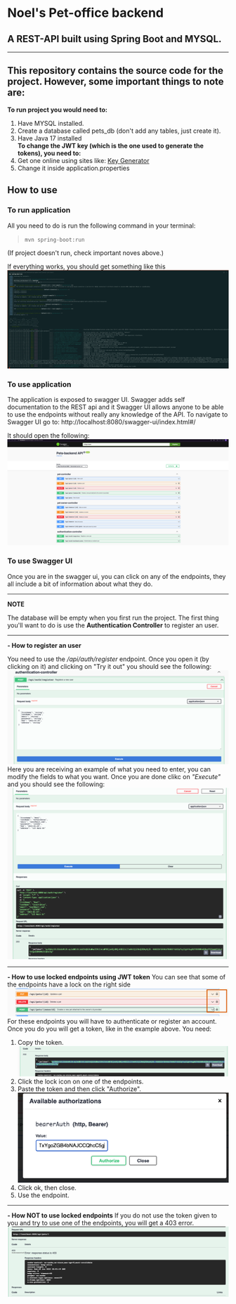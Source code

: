 # Noel's Pet-office backend
## A REST-API built using Spring Boot and MYSQL.
---

## This repository contains the source code for the project. However, some important things to note are:
**To run project you would need to:**
1. Have MYSQL installed.
2. Create a database called pets_db (don't add any tables, just create it).
3. Have Java 17 installed       
**To change the JWT key (which is the one used to generate the tokens), you need to:**
 1. Get one online using sites like: [Key Generator](https://allkeysgenerator.com/Random/Security-Encryption-Key-Generator.aspx)
 2. Change it inside application.properties

## How to use

### To run application
All you need to do is run the following command in your terminal:
> `mvn spring-boot:run`

(If project doesn't run, check important noves above.)

If everything works, you should get something like this ![mvnoutput](mvncommand.png)

### To use application
The application is exposed to swagger UI. Swagger adds self documentation to the REST api and it Swagger UI allows anyone to be able to use the endpoints without really any knowledge of the API. 
To navigate to Swagger UI go to: http://localhost:8080/swagger-ui/index.html#/

It should open the following:
![swaggerui](swaggerui.png)

### To use Swagger UI
Once you are in the swagger ui, you can click on any of the endpoints, they all include a bit of information about what they do.

---
**NOTE**

The database will be empty when you first run the project. The first thing you'll want to do is use the **Authentication Controller** to register an user.

----

**- How to register an user**  

You need to use the */api/auth/register* endpoint. Once you open it (by clicking on it) and clicking on "Try it out" you should see the following: ![registerExample](registerExample.png)
Here you are receiving an example of what you need to enter, you can modify the fields to what you want. Once you are done clikc on *"Execute"* and you should see the following:
![registeredExample](registeredExample.png)

----

**- How to use locked endpoints using JWT token**
You can see that some of the endpoints have a lock on the right side ![lockExample](lockedExample.png)
For these endpoints you will have to authenticate or register an account. Once you do you will get a token, like in the example above. You need:

1. Copy the token. ![copyTokenExample](tokenCopyExample.png)
2. Click the lock icon on one of the endpoints.
3. Paste the token and then click "Authorize". ![copyPasteTokenExample](copyPasteExample.png)
4. Click ok, then close.
5. Use the endpoint.

---

**- How NOT to use locked endpoints**
If you do not use the token given to you and try to use one of the endpoints, you will get a 403 error.
![403Error](403Example.png)